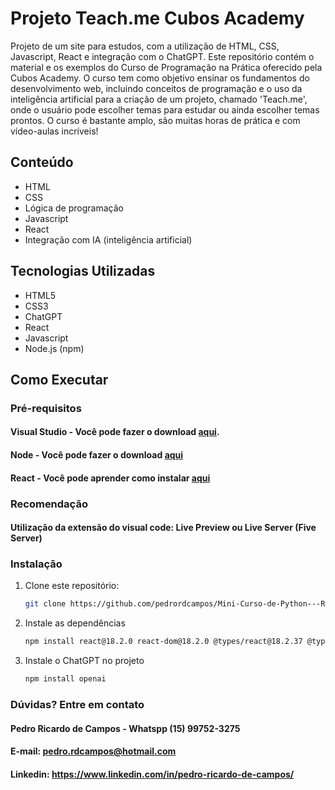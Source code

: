 # Projeto Teach.me Cubos Academy
Projeto de um site para estudos, com a utilização de HTML, CSS, Javascript, React e integração com o ChatGPT.
Este repositório contém o material e os exemplos do Curso de Programação na Prática oferecido pela Cubos Academy. 
O curso tem como objetivo ensinar os fundamentos do desenvolvimento web, incluindo conceitos de programação e o uso da inteligência artificial 
para a criação de um projeto, chamado 'Teach.me', onde o usuário pode escolher temas para estudar ou ainda escolher temas prontos. 
O curso é bastante amplo, são muitas horas de prática e com vídeo-aulas incríveis!

## Conteúdo

- HTML
- CSS
- Lógica de programação
- Javascript
- React
- Integração com IA (inteligência artificial)

## Tecnologias Utilizadas

- HTML5
- CSS3
- ChatGPT
- React
- Javascript
- Node.js (npm)

## Como Executar

### Pré-requisitos
#### Visual Studio - Você pode fazer o download [aqui](https://visualstudio.microsoft.com/pt-br/downloads/).
#### Node - Você pode fazer o download [aqui](https://nodejs.org/pt/download/package-manager)
#### React - Você pode aprender como instalar [aqui](https://react.dev/learn/installation)

### Recomendação
#### Utilização da extensão do visual code: Live Preview ou Live Server (Five Server)

### Instalação

1. Clone este repositório:
   ```bash
   git clone https://github.com/pedrordcampos/Mini-Curso-de-Python---Rocketseat.git](https://github.com/pedrordcampos/Curso-de-Programacao-na-Pratica-Cubos-Academy.git

2. Instale as dependências
   ```bash
   npm install react@18.2.0 react-dom@18.2.0 @types/react@18.2.37 @types/react-dom@18.2.15
3. Instale o ChatGPT no projeto
   ```bash
   npm install openai

### Dúvidas? Entre em contato
#### Pedro Ricardo de Campos - Whatspp (15) 99752-3275
#### E-mail: pedro.rdcampos@hotmail.com
#### Linkedin: https://www.linkedin.com/in/pedro-ricardo-de-campos/







